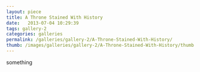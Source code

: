 ```yaml
---
layout: piece
title: A Throne Stained With History
date:   2013-07-04 10:29:39
tags: gallery-2
categories: galleries
permalink: /galleries/gallery-2/A-Throne-Stained-With-History/
thumb: /images/galleries/gallery-2/A-Throne-Stained-With-History/thumb.jpg
---
```


something